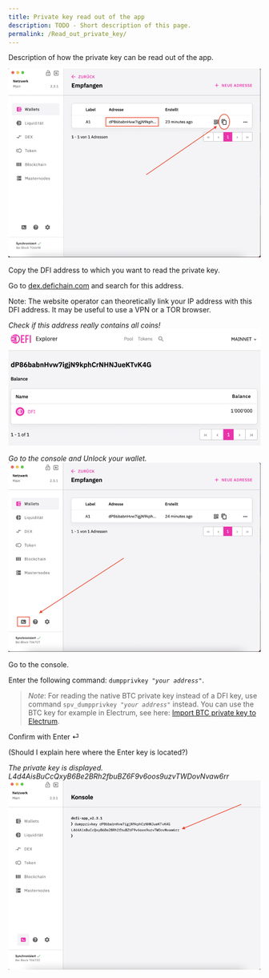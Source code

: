 ```yaml
---
title: Private key read out of the app
description: TODO - Short description of this page.
permalink: /Read_out_private_key/
---
```


Description of how the private key can be read out of the app.

![Copy the DFI address to which you want to read the private key](./../media/readprivatekey_EN_01.png)

Copy the DFI address to which you want to read the private key.

Go to [dex.defichain.com](https://dex.defichain.com/) and search for this address.

Note: The website operator can theoretically link your IP address with this DFI address. It may be useful to use a VPN or a TOR browser.

*Check if this address really contains all coins!*  
![](./../media/readprivatekey_EN_02.png)

*Go to the console and Unlock your wallet.*  
![](./../media/readprivatekey_EN_03.png)

Go to the console.

Enter the following command: `dumpprivkey `*`"your address"`*.

> *Note*: For reading the native BTC private key instead of a DFI key, use command `spv_dumpprivkey `*`"your address"`* instead. You can use the BTC key for example in Electrum, see here: [Import BTC private key to Electrum](./Import_BTC_private_key_to_Electrum.md).

Confirm with Enter ⏎

(Should I explain here where the Enter key is located?)

*The private key is displayed. L4d4AisBuCcQxyB6Be2BRh2fbuBZ6F9v6oos9uzvTWDovNvaw6rr*  
![The private key is displayed.](./../media/readprivatekey_EN_04.png)
